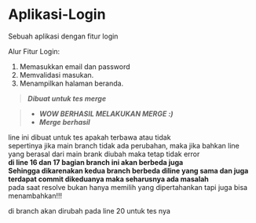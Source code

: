 # Aplikasi-Login
Sebuah aplikasi dengan fitur login

Alur Fitur Login:  
1. Memasukkan email dan password  
2. Memvalidasi masukan.  
3. Menampilkan halaman beranda.  

> ***Dibuat untuk tes merge***  

> + ***WOW BERHASIL MELAKUKAN MERGE :)***  
> + ***Merge berhasil***  

line ini dibuat untuk tes apakah terbawa atau tidak  
sepertinya jika main branch tidak ada perubahan, maka jika bahkan line yang berasal dari main brank diubah maka tetap tidak error  
**di line 16 dan  17 bagian branch ini akan berbeda juga**  
**Sehingga dikarenakan kedua branch berbeda diline yang sama dan juga terdapat commit dikeduanya maka seharusnya ada masalah**  
pada saat resolve bukan hanya memilih yang dipertahankan tapi juga bisa menambahkan!!!  

di branch akan dirubah pada line 20 untuk tes nya
